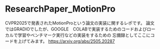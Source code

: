 # ResearchPaper_MotionPro
CVPR2025で発表されたMotionProという論文の実装に関するレポです。
論文ではGRADIOでしたが、GOOGLE　COLABで実装するためのコードおよびローカルで学習やベンチマーク実行などの実装をするための
忘備録としてここにコードを上げてみます。
https://arxiv.org/abs/2505.20287
